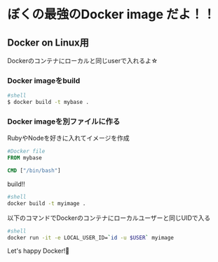 # ぼくの最強のDocker image だよ！！

## Docker on Linux用
Dockerのコンテナにローカルと同じuserで入れるよ☆

### Docker imageをbuild
```sh
#shell
$ docker build -t mybase .
```
### Docker imageを別ファイルに作る
RubyやNodeを好きに入れてイメージを作成
```dockerfile
#Docker file
FROM mybase

CMD ["/bin/bash"]
```
build!!
```sh
#shell
docker build -t myimage .
```
以下のコマンドでDockerのコンテナにローカルユーザーと同じUIDで入る
```sh
#shell
docker run -it -e LOCAL_USER_ID=`id -u $USER` myimage
```
Let's happy Docker!:whale:
